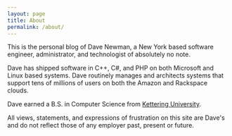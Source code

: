 ```yaml
---
layout: page
title: About
permalink: /about/
---
```


This is the personal blog of Dave Newman, a New York based software engineer, administrator, and technologist of absolutely no note.

Dave has shipped software in C++, C#, and PHP on both Microsoft and Linux based systems. Dave routinely manages and architects systems that support tens of millions of users on both the Amazon and Rackspace clouds.

Dave earned a B.S. in Computer Science from [Kettering University](https://www.kettering.edu).

All views, statements, and expressions of frustration on this site are Dave's and do not reflect those of any employer past, present or future.
